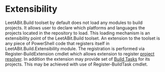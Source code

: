 # Extensibility

LeetABit.Build toolset by default does not load any modules to build projects. It allows user to declare which platforms
and languages the projects located in the repository to load. This loading mechanism is an extensibility point of the
LeetABit.Build toolset. An extension to the toolset is any piece of PowerShell code that registers itself in
LeetABit.Build.Extensibility module. The registration is performed via Register-BuildExtension cmdlet which allows extension to register
[project resolver](ProjectResolvers.md). In addition the extension may provide set of [Build Tasks](BuildTasks.md) for its projects. This may be achieved with use of Register-BuildTask cmdlet.
